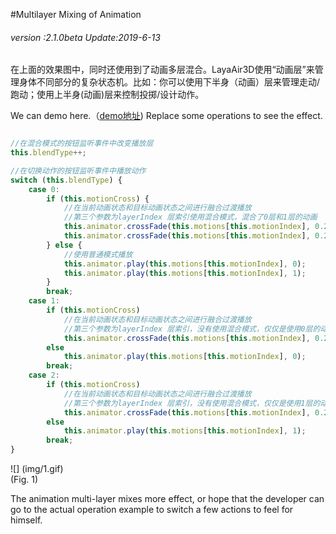 #Multilayer Mixing of Animation

###### *version :2.1.0beta   Update:2019-6-13*


​	在上面的效果图中，同时还使用到了动画多层混合。LayaAir3D使用“动画层”来管理身体不同部分的复杂状态机。比如：你可以使用下半身（动画）层来管理走动/跑动；使用上半身(动画)层来控制投掷/设计动作。

We can demo here.（[demo地址](https://layaair.ldc.layabox.com/demo2/?language=ch&category=3d&group=Animation3D&name=AnimationLayerBlend)) Replace some operations to see the effect.


```typescript

//在混合模式的按钮监听事件中改变播放层
this.blendType++;

//在切换动作的按钮监听事件中播放动作
switch (this.blendType) {
    case 0: 
        if (this.motionCross) {
            //在当前动画状态和目标动画状态之间进行融合过渡播放
            //第三个参数为layerIndex 层索引使用混合模式，混合了0层和1层的动画
            this.animator.crossFade(this.motions[this.motionIndex], 0.2, 0);
            this.animator.crossFade(this.motions[this.motionIndex], 0.2, 1);
        } else {
            //使用普通模式播放
            this.animator.play(this.motions[this.motionIndex], 0);
            this.animator.play(this.motions[this.motionIndex], 1);
        }
        break;
    case 1: 
        if (this.motionCross)
            //在当前动画状态和目标动画状态之间进行融合过渡播放
            //第三个参数为layerIndex 层索引，没有使用混合模式，仅仅是使用0层的动画
            this.animator.crossFade(this.motions[this.motionIndex], 0.2, 0);
        else
            this.animator.play(this.motions[this.motionIndex], 0);
        break;
    case 2: 
        if (this.motionCross)
            //在当前动画状态和目标动画状态之间进行融合过渡播放
            //第三个参数为layerIndex 层索引，没有使用混合模式，仅仅是使用1层的动画
            this.animator.crossFade(this.motions[this.motionIndex], 0.2, 1);
        else
            this.animator.play(this.motions[this.motionIndex], 1);
        break;
}
```


![] (img/1.gif) <br> (Fig. 1)

The animation multi-layer mixes more effect, or hope that the developer can go to the actual operation example to switch a few actions to feel for himself.
